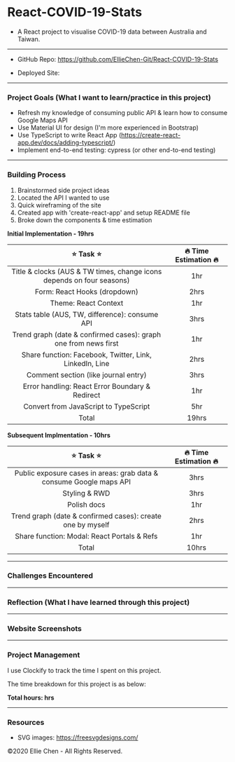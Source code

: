 # React-COVID-19-Stats

- A React project to visualise COVID-19 data between Australia and Taiwan.

---

- GitHub Repo: https://github.com/EllieChen-Git/React-COVID-19-Stats

- Deployed Site:

<!-- screenshot of site -->

---

### Project Goals (What I want to learn/practice in this project)

- Refresh my knowledge of consuming public API & learn how to consume Google Maps API
- Use Material UI for design (I'm more experienced in Bootstrap)
- Use TypeScript to write React App (https://create-react-app.dev/docs/adding-typescript/)
- Implement end-to-end testing: cypress (or other end-to-end testing)

---

### Building Process

1. Brainstormed side project ideas
2. Located the API I wanted to use
3. Quick wireframing of the site
4. Created app with 'create-react-app' and setup README file
5. Broke down the components & time estimation

**Initial Implementation - 19hrs**

|                          :star: Task :star:                           | :fire: Time Estimation :fire: |
| :-------------------------------------------------------------------: | :---------------------------: |
| Title & clocks (AUS & TW times, change icons depends on four seasons) |              1hr              |
|                     Form: React Hooks (dropdown)                      |             2hrs              |
|                         Theme: React Context                          |              1hr              |
|            Stats table (AUS, TW, difference): consume API             |             3hrs              |
|    Trend graph (date & confirmed cases): graph one from news first    |              1hr              |
|        Share function: Facebook, Twitter, Link, LinkedIn, Line        |             2hrs              |
|                 Comment section (like journal entry)                  |             3hrs              |
|            Error handling: React Error Boundary & Redirect            |              1hr              |
|                 Convert from JavaScript to TypeScript                 |              5hr              |
|                                 Total                                 |             19hrs             |

**Subsequent Implmentation - 10hrs**

|                         :star: Task :star:                          | :fire: Time Estimation :fire: |
| :-----------------------------------------------------------------: | :---------------------------: |
| Public exposure cases in areas: grab data & consume Google maps API |             3hrs              |
|                            Styling & RWD                            |             3hrs              |
|                             Polish docs                             |              1hr              |
|     Trend graph (date & confirmed cases): create one by myself      |             2hrs              |
|             Share function: Modal: React Portals & Refs             |              1hr              |
|                                Total                                |             10hrs             |

---

### Challenges Encountered

---

### Reflection (What I have learned through this project)

---

### Website Screenshots

---

### Project Management

I use Clockify to track the time I spent on this project.

<!-- ![time-tracker](./docs/) -->

The time breakdown for this project is as below:

**Total hours: hrs**

<!-- - Brainstorming: 1hr
- README file:
- Styling:
- Deployment: -->

---

### Resources

- SVG images: https://freesvgdesigns.com/

©2020 Ellie Chen - All Rights Reserved.
